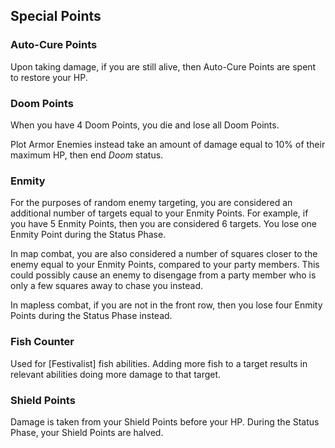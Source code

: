 ## Special Points

### Auto-Cure Points

Upon taking damage, if you are still alive, then Auto-Cure Points are spent to restore your HP.

### Doom Points

When you have 4 Doom Points, you die and lose all Doom Points.

Plot Armor Enemies instead take an amount of damage equal to 10% of their maximum HP, then end _Doom_ status.

### Enmity

For the purposes of random enemy targeting, you are considered an additional number of targets equal to your Enmity Points. For example, if you have 5 Enmity Points, then you are considered 6 targets. You lose one Enmity Point during the Status Phase.

In map combat, you are also considered a number of squares closer to the enemy equal to your Enmity Points, compared to your party members. This could possibly cause an enemy to disengage from a party member who is only a few squares away to chase you instead.

In mapless combat, if you are not in the front row, then you lose four Enmity Points during the Status Phase instead.

### Fish Counter

Used for [Festivalist] fish abilities. Adding more fish to a target results in relevant abilities doing more damage to that target.

### Shield Points

Damage is taken from your Shield Points before your HP. During the Status Phase, your Shield Points are halved.

